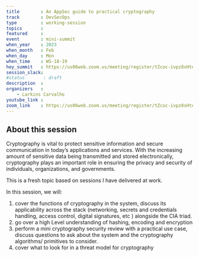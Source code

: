 ```yaml
---
title        : An AppSec guide to practical cryptography
track        : DevSecOps
type         : working-session
topics       :
featured     :
event        : mini-summit
when_year    : 2023
when_month   : Feb
when_day     : Mon
when_time    : WS-18-19
hey_summit   : https://us06web.zoom.us/meeting/register/tZcoc-ivpz8sHteutRZoNy9gLqENS3Err6kr
session_slack:
#status       : draft
description  :
organizers   :
    - Larkins Carvalho
youtube_link :
zoom_link    : https://us06web.zoom.us/meeting/register/tZcoc-ivpz8sHteutRZoNy9gLqENS3Err6kr
---
```


## About this session

Cryptography is vital to protect sensitive information and secure communication in today’s applications and services. With the increasing amount of sensitive data being transmitted and stored electronically, cryptography plays an important role in ensuring the privacy and security of individuals, organizations, and governments.

This is a fresh topic based on sessions I have delivered at work.

In this session, we will:

1. cover the functions of cryptography in the system, discuss its applicability across the stack (networking, secrets and credentials handling, access control, digital signatures, etc ) alongside the CIA triad.
2. go over a high Level understanding of hashing, encoding and encryption
3. perform a mini cryptography security review with a practical use case, discuss questions to ask about the system and the cryptography algorithms/ primitives to consider.
4. cover what to look for in a threat model for cryptography


